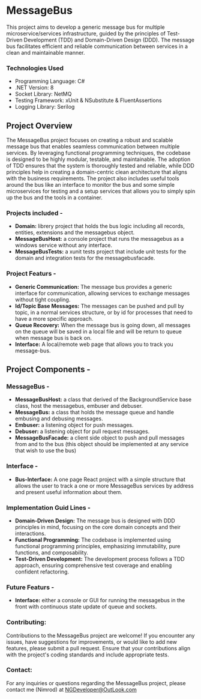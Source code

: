 # MessageBus
This project aims to develop a generic message bus for multiple microservice/services infrastructure, guided by the principles of Test-Driven Development (TDD) and Domain-Driven Design (DDD). 
The message bus facilitates efficient and reliable communication between services in a clean and maintainable manner.

### Technologies Used
- Programming Language: C#
- .NET Version: 8
- Socket Library: NetMQ
- Testing Framework: xUnit & NSubstitute & FluentAssertions
- Logging Library: Serilog

## Project Overview
The MessageBus project focuses on creating a robust and scalable message bus that enables seamless communication between multiple services. By leveraging functional programming techniques, the codebase is designed to be highly modular, testable, and maintainable. The adoption of TDD ensures that the system is thoroughly tested and reliable, while DDD principles help in creating a domain-centric clean architecture that aligns with the business requirements. The project also includes useful tools around the bus like an interface to monitor the bus and some simple microservices for testing and a setup services that allows you to simply spin up the bus and the tools in a container. 

### Projects included -
- **Domain:** librery project that holds the bus logic including all records, entities, extensions and the messagebus object.
- **MessageBusHost:** a console project that runs the messagebus as a windows service without any interface.
- **MessageBusTests:** a xunit tests project that include unit tests for the domain and integration tests for the messagebusfacade.

### Project Featurs -
- **Generic Communication:** The message bus provides a generic interface for communication, allowing services to exchange messages without tight coupling.
- **Id/Topic Base Messages:** The messages can be pushed and pull by topic, in a normal services structure, or by id for processes that need to have a more specific approach.
- **Queue Recovery:** When the message bus is going down, all messages on the queue will be saved in a local file and will be return to queue when message bus is back on. 
- **Interface:** A local/remote web page that allows you to track you message-bus.

## Project Components -
### MessageBus - 
- **MessageBusHost:** a class that derived of the BackgroundService base class, host the messagebus, embuser and debuser. 
- **MessageBus:** a class that holds the message queue and handle embusing and debusing messages.
- **Embuser:** a listening object for push messages.
- **Debuser:** a listening object for pull request messages.
- **MessageBusFacade:** a client side object to push and pull messages from and to the bus (this object should be implemented at any service that wish to use the bus)
  
### Interface - 
- **Bus-Interface:** A one page React project with a simple structure that allows the user to track a one or more MessageBus services by address and present useful information about them.   

### Implementation Guid Lines - 
- **Domain-Driven Design:** The message bus is designed with DDD principles in mind, focusing on the core domain concepts and their interactions.
- **Functional Programming:** The codebase is implemented using functional programming principles, emphasizing immutability, pure functions, and composability.
- **Test-Driven Development:** The development process follows a TDD approach, ensuring comprehensive test coverage and enabling confident refactoring. 

### Future Featurs -
- **Interface:** either a console or GUI for running the messagebus in the front with continuous state update of queue and sockets.

### Contributing:
Contributions to the MessageBus project are welcome! If you encounter any issues, have suggestions for improvements, or would like to add new features, please submit a pull request. Ensure that your contributions align with the project's coding standards and include appropriate tests.

### Contact:
For any inquiries or questions regarding the MessageBus project, please contact me (Nimrod) at NGDeveloper@OutLook.com
